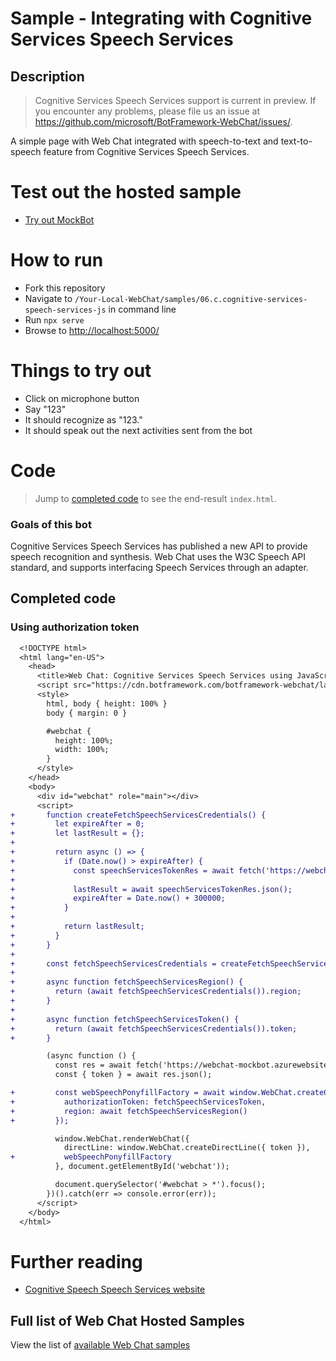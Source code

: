 # Sample - Integrating with Cognitive Services Speech Services

## Description

> Cognitive Services Speech Services support is current in preview. If you encounter any problems, please file us an issue at https://github.com/microsoft/BotFramework-WebChat/issues/.

A simple page with Web Chat integrated with speech-to-text and text-to-speech feature from Cognitive Services Speech Services.

# Test out the hosted sample

-  [Try out MockBot](https://microsoft.github.io/BotFramework-WebChat/06.c.cognitive-services-speech-services-js)

# How to run

-  Fork this repository
-  Navigate to `/Your-Local-WebChat/samples/06.c.cognitive-services-speech-services-js` in command line
-  Run `npx serve`
-  Browse to [http://localhost:5000/](http://localhost:5000/)

# Things to try out

-  Click on microphone button
-  Say "123"
-  It should recognize as "123."
-  It should speak out the next activities sent from the bot

# Code

> Jump to [completed code](#completed-code) to see the end-result `index.html`.

### Goals of this bot

Cognitive Services Speech Services has published a new API to provide speech recognition and synthesis. Web Chat uses the W3C Speech API standard, and supports interfacing Speech Services through an adapter.

## Completed code

### Using authorization token

```diff
  <!DOCTYPE html>
  <html lang="en-US">
    <head>
      <title>Web Chat: Cognitive Services Speech Services using JavaScript</title>
      <script src="https://cdn.botframework.com/botframework-webchat/latest/webchat.js"></script>
      <style>
        html, body { height: 100% }
        body { margin: 0 }

        #webchat {
          height: 100%;
          width: 100%;
        }
      </style>
    </head>
    <body>
      <div id="webchat" role="main"></div>
      <script>
+       function createFetchSpeechServicesCredentials() {
+         let expireAfter = 0;
+         let lastResult = {};
+
+         return async () => {
+           if (Date.now() > expireAfter) {
+             const speechServicesTokenRes = await fetch('https://webchat-mockbot.azurewebsites.net/speechservices/token', { method: 'POST' });
+
+             lastResult = await speechServicesTokenRes.json();
+             expireAfter = Date.now() + 300000;
+           }
+
+           return lastResult;
+         }
+       }
+
+       const fetchSpeechServicesCredentials = createFetchSpeechServicesCredentials();
+
+       async function fetchSpeechServicesRegion() {
+         return (await fetchSpeechServicesCredentials()).region;
+       }
+
+       async function fetchSpeechServicesToken() {
+         return (await fetchSpeechServicesCredentials()).token;
+       }

        (async function () {
          const res = await fetch('https://webchat-mockbot.azurewebsites.net/directline/token', { method: 'POST' });
          const { token } = await res.json();

+         const webSpeechPonyfillFactory = await window.WebChat.createCognitiveServicesSpeechServicesPonyfillFactory({
+           authorizationToken: fetchSpeechServicesToken,
+           region: await fetchSpeechServicesRegion()
+         });

          window.WebChat.renderWebChat({
            directLine: window.WebChat.createDirectLine({ token }),
+           webSpeechPonyfillFactory
          }, document.getElementById('webchat'));

          document.querySelector('#webchat > *').focus();
        })().catch(err => console.error(err));
      </script>
    </body>
  </html>
```

# Further reading

-  [Cognitive Speech Speech Services website](https://azure.microsoft.com/en-us/services/cognitive-services/speech-services/)

## Full list of Web Chat Hosted Samples

View the list of [available Web Chat samples](https://github.com/microsoft/BotFramework-WebChat/tree/master/samples)
